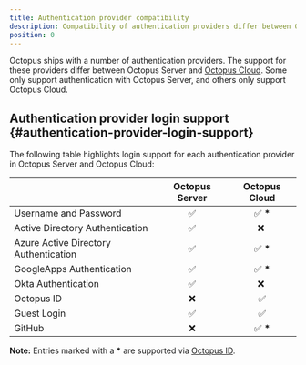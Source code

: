 ```yaml
---
title: Authentication provider compatibility
description: Compatibility of authentication providers differ between Octopus Server and Octopus Cloud.
position: 0
---
```


Octopus ships with a number of authentication providers. The support for these providers differ between Octopus Server and [Octopus Cloud](/docs/octopus-cloud/index.md). Some only support authentication with Octopus Server, and others only support Octopus Cloud.

## Authentication provider login support {#authentication-provider-login-support}

The following table highlights login support for each authentication provider in Octopus Server and Octopus Cloud:

|                                       | Octopus Server     | Octopus Cloud   |
|---------------------------------------|:------------------:|:---------------:|
| Username and Password                 | :white_check_mark: | :white_check_mark: **\*** |
| Active Directory Authentication       | :white_check_mark: | :x:&nbsp; |
| Azure Active Directory Authentication | :white_check_mark: | :white_check_mark: **\*** |
| GoogleApps Authentication             | :white_check_mark: | :white_check_mark: **\*** |
| Okta Authentication                   | :white_check_mark: | :x:&nbsp; |
| Octopus ID                            | :x: | :white_check_mark: |
| Guest Login                           | :white_check_mark: | :white_check_mark: |
| GitHub                                | :x: | :white_check_mark: **\*** |

**Note:** Entries marked with a **\*** are supported via [Octopus ID](octopusid-authentication.md).
